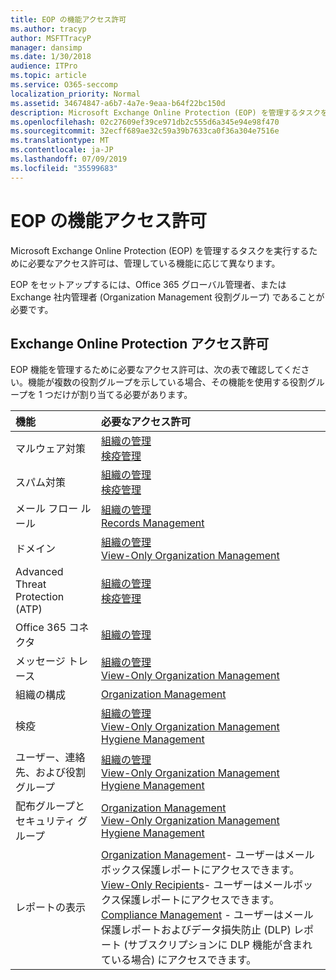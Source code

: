 ```yaml
---
title: EOP の機能アクセス許可
ms.author: tracyp
author: MSFTTracyP
manager: dansimp
ms.date: 1/30/2018
audience: ITPro
ms.topic: article
ms.service: O365-seccomp
localization_priority: Normal
ms.assetid: 34674847-a6b7-4a7e-9eaa-b64f22bc150d
description: Microsoft Exchange Online Protection (EOP) を管理するタスクを実行するために必要なアクセス許可は、管理している機能に応じて異なります。
ms.openlocfilehash: 02c27609ef39ce971db2c555d6a345e94e98f470
ms.sourcegitcommit: 32ecff689ae32c59a39b7633ca0f36a304e7516e
ms.translationtype: MT
ms.contentlocale: ja-JP
ms.lasthandoff: 07/09/2019
ms.locfileid: "35599683"
---
```

# <a name="feature-permissions-in-eop"></a>EOP の機能アクセス許可

Microsoft Exchange Online Protection (EOP) を管理するタスクを実行するために必要なアクセス許可は、管理している機能に応じて異なります。 
  
EOP をセットアップするには、Office 365 グローバル管理者、または Exchange 社内管理者 (Organization Management 役割グループ) であることが必要です。
  
## <a name="exchange-online-protection-permissions"></a>Exchange Online Protection アクセス許可

EOP 機能を管理するために必要なアクセス許可は、次の表で確認してください。機能が複数の役割グループを示している場合、その機能を使用する役割グループを 1 つだけが割り当てる必要があります。
  
|**機能**|**必要なアクセス許可**|
|:-----|:-----|
|マルウェア対策  <br/> |[組織の管理](http://technet.microsoft.com/library/0bfd21c1-86ac-4369-86b7-aeba386741c8.aspx) <br/> [検疫管理](http://technet.microsoft.com/library/fc0a9ec2-9c3d-42f6-8442-8603fb29d464.aspx) <br/> |
|スパム対策  <br/> |[組織の管理](http://technet.microsoft.com/library/0bfd21c1-86ac-4369-86b7-aeba386741c8.aspx) <br/> [検疫管理](http://technet.microsoft.com/library/fc0a9ec2-9c3d-42f6-8442-8603fb29d464.aspx) <br/> |
|メール フロー ルール  <br/> |[組織の管理](http://technet.microsoft.com/library/0bfd21c1-86ac-4369-86b7-aeba386741c8.aspx) <br/> [Records Management](http://technet.microsoft.com/library/0e0c95ce-6109-4591-b86d-c6cfd44d21f5.aspx) <br/> |
|ドメイン  <br/> |[組織の管理](http://technet.microsoft.com/library/0bfd21c1-86ac-4369-86b7-aeba386741c8.aspx) <br/> [View-Only Organization Management](http://technet.microsoft.com/library/c514c6d0-0157-4c52-9ec6-441d9a30f3df.aspx) <br/> |
|Advanced Threat Protection (ATP)  <br/> |[組織の管理](http://technet.microsoft.com/library/0bfd21c1-86ac-4369-86b7-aeba386741c8.aspx) <br/> [検疫管理](http://technet.microsoft.com/library/fc0a9ec2-9c3d-42f6-8442-8603fb29d464.aspx) <br/> |
|Office 365 コネクタ  <br/> |[組織の管理](http://technet.microsoft.com/library/0bfd21c1-86ac-4369-86b7-aeba386741c8.aspx) <br/> |
|メッセージ トレース  <br/> |[組織の管理](http://technet.microsoft.com/library/0bfd21c1-86ac-4369-86b7-aeba386741c8.aspx) <br/> [View-Only Organization Management](http://technet.microsoft.com/library/c514c6d0-0157-4c52-9ec6-441d9a30f3df.aspx) <br/> |
|組織の構成  <br/> |[Organization Management](http://technet.microsoft.com/library/0bfd21c1-86ac-4369-86b7-aeba386741c8.aspx) <br/> |
|検疫  <br/> |[組織の管理](http://technet.microsoft.com/library/0bfd21c1-86ac-4369-86b7-aeba386741c8.aspx) <br/> [View-Only Organization Management](http://technet.microsoft.com/library/c514c6d0-0157-4c52-9ec6-441d9a30f3df.aspx) <br/> [Hygiene Management](http://technet.microsoft.com/library/fc0a9ec2-9c3d-42f6-8442-8603fb29d464.aspx) <br/> |
|ユーザー、連絡先、および役割グループ  <br/> |[組織の管理](http://technet.microsoft.com/library/0bfd21c1-86ac-4369-86b7-aeba386741c8.aspx) <br/> [View-Only Organization Management](http://technet.microsoft.com/library/c514c6d0-0157-4c52-9ec6-441d9a30f3df.aspx) <br/> [Hygiene Management](http://technet.microsoft.com/library/fc0a9ec2-9c3d-42f6-8442-8603fb29d464.aspx) <br/> |
|配布グループとセキュリティ グループ  <br/> |[Organization Management](http://technet.microsoft.com/library/0bfd21c1-86ac-4369-86b7-aeba386741c8.aspx) <br/> [View-Only Organization Management](http://technet.microsoft.com/library/c514c6d0-0157-4c52-9ec6-441d9a30f3df.aspx) <br/> [Hygiene Management](http://technet.microsoft.com/library/fc0a9ec2-9c3d-42f6-8442-8603fb29d464.aspx) <br/> |
|レポートの表示  <br/> |[Organization Management](http://technet.microsoft.com/library/0bfd21c1-86ac-4369-86b7-aeba386741c8.aspx)- ユーザーはメールボックス保護レポートにアクセスできます。  <br/> [View-Only Recipients](http://technet.microsoft.com/library/37e66b92-81d3-412f-b7a9-e1bb8cbeb468.aspx)- ユーザーはメールボックス保護レポートにアクセスできます。  <br/> [Compliance Management](http://technet.microsoft.com/library/b91b23a4-e9c7-4bd0-9ee3-ec5cb498da15.aspx) - ユーザーはメール保護レポートおよびデータ損失防止 (DLP) レポート (サブスクリプションに DLP 機能が含まれている場合) にアクセスできます。  <br/> |
   


